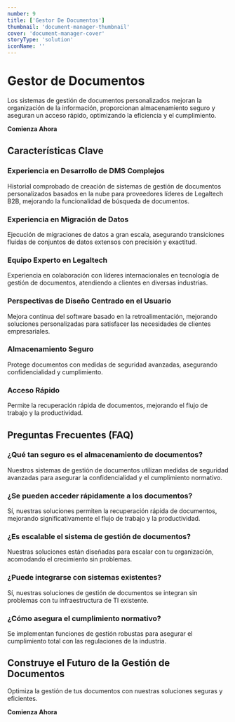 ```yaml
---
number: 9
title: ['Gestor De Documentos']
thumbnail: 'document-manager-thumbnail'
cover: 'document-manager-cover'
storyType: 'solution'
iconName: ''
---
```


# Gestor de Documentos

Los sistemas de gestión de documentos personalizados mejoran la organización de la información, proporcionan almacenamiento seguro y aseguran un acceso rápido, optimizando la eficiencia y el cumplimiento.

**Comienza Ahora**

## Características Clave

### Experiencia en Desarrollo de DMS Complejos

Historial comprobado de creación de sistemas de gestión de documentos personalizados basados en la nube para proveedores líderes de Legaltech B2B, mejorando la funcionalidad de búsqueda de documentos.

### Experiencia en Migración de Datos

Ejecución de migraciones de datos a gran escala, asegurando transiciones fluidas de conjuntos de datos extensos con precisión y exactitud.

### Equipo Experto en Legaltech

Experiencia en colaboración con líderes internacionales en tecnología de gestión de documentos, atendiendo a clientes en diversas industrias.

### Perspectivas de Diseño Centrado en el Usuario

Mejora continua del software basado en la retroalimentación, mejorando soluciones personalizadas para satisfacer las necesidades de clientes empresariales.

### Almacenamiento Seguro

Protege documentos con medidas de seguridad avanzadas, asegurando confidencialidad y cumplimiento.

### Acceso Rápido

Permite la recuperación rápida de documentos, mejorando el flujo de trabajo y la productividad.

## Preguntas Frecuentes (FAQ)

### ¿Qué tan seguro es el almacenamiento de documentos?

Nuestros sistemas de gestión de documentos utilizan medidas de seguridad avanzadas para asegurar la confidencialidad y el cumplimiento normativo.

### ¿Se pueden acceder rápidamente a los documentos?

Sí, nuestras soluciones permiten la recuperación rápida de documentos, mejorando significativamente el flujo de trabajo y la productividad.

### ¿Es escalable el sistema de gestión de documentos?

Nuestras soluciones están diseñadas para escalar con tu organización, acomodando el crecimiento sin problemas.

### ¿Puede integrarse con sistemas existentes?

Sí, nuestras soluciones de gestión de documentos se integran sin problemas con tu infraestructura de TI existente.

### ¿Cómo asegura el cumplimiento normativo?

Se implementan funciones de gestión robustas para asegurar el cumplimiento total con las regulaciones de la industria.

## Construye el Futuro de la Gestión de Documentos

Optimiza la gestión de tus documentos con nuestras soluciones seguras y eficientes.

**Comienza Ahora**